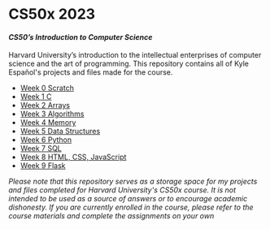 # CS50x 2023
#### *CS50’s Introduction to Computer Science*
Harvard University’s introduction to the intellectual enterprises of computer science and the art of programming. This repository contains all of Kyle Español's projects and files made for the course.
- [Week 0 Scratch](https://github.com/kylekce/CS50x-2023/tree/main/Week%200)
- [Week 1 C](https://github.com/kylekce/CS50x-2023/tree/main/Week%201)
- [Week 2 Arrays](https://github.com/kylekce/CS50x-2023/tree/main/Week%202)
- [Week 3 Algorithms](https://github.com/kylekce/CS50x-2023/tree/main/Week%203)
- [Week 4 Memory](https://github.com/kylekce/CS50x-2023/tree/main/Week%204)
- [Week 5 Data Structures](https://github.com/kylekce/CS50x-2023/tree/main/Week%205)
- [Week 6 Python](https://github.com/kylekce/CS50x-2023/tree/main/Week%206)
- [Week 7 SQL](https://github.com/kylekce/CS50x-2023/tree/main/Week%207)
- [Week 8 HTML, CSS, JavaScript](https://github.com/kylekce/CS50x-2023/tree/main/Week%208)
- [Week 9 Flask](https://github.com/kylekce/CS50x-2023/tree/main/Week%209)

*Please note that this repository serves as a storage space for my projects and files completed for Harvard University's CS50x course. It is not intended to be used as a source of answers or to encourage academic dishonesty. If you are currently enrolled in the course, please refer to the course materials and complete the assignments on your own*
